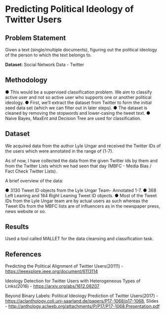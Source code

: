 # Predicting Political Ideology of Twitter Users

## Problem Statement

Given a text (single/multiple documents), figuring out the political ideology of the person to which the text belongs to.

**Dataset**: Social Network Data - Twitter

## Methodology

● This would be a supervised classification problem. We aim to classify active user and not so active user who supports one or another political ideology.
● First, we’ll extract the dataset from Twitter to form the initial seed data set (which we can filter out in later steps).
● The dataset is cleaned by removing the stopwords and lower-casing the tweet text.
● Naive Bayes, MaxEnt and Decision Tree are used for classification.

## Dataset

We acquired data from the author Lyle Ungar and received the Twitter IDs of the users which were annotated in the range
of (1-7).

As of now, I have collected the data from the given Twitter ids by them and from the Twitter Lists which we had seen that
day (MBFC - Media Bias / Fact Check Twitter Lists).

A brief overview of the data:

● 3130 Tweet ID objects from the Lyle Ungar Team- Annotated 1-7.
● 368 Left Leaning and 164 Right Leaning Tweet ID objects.
● Most of the Tweet IDs from the Lyle Ungar team are by actual users as such whereas the Tweet IDs from the MBFC lists are of influencers as in the newspaper press, news website or so.

## Results

Used a tool called MALLET for the data cleansing and classification task.

## References

Predicting the Political Alignment of Twitter Users(20111) - https://ieeexplore.ieee.org/document/6113114

Ideology Detection for Twitter Users with Heterogeneous Types of Links(2016) - https://arxiv.org/abs/1612.08207

Beyond Binary Labels: Political Ideology Prediction of Twitter Users(2017) - https://aclanthology.coli.uni-saarland.de/papers/P17-1068/p17-1068, Slides - http://anthology.aclweb.org/attachments/P/P17/P17-1068.Presentation.pdf
